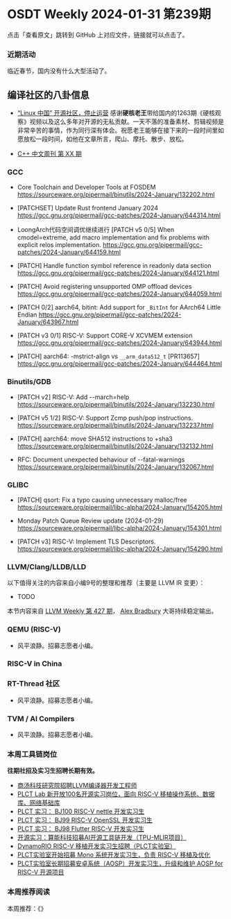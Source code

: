 # OSDT Weekly 2024-01-31 第239期

点击「查看原文」跳转到 GitHub 上对应文件，链接就可以点击了。

### 近期活动

临近春节，国内没有什么大型活动了。

## 编译社区的八卦信息

- [“Linux 中国” 开源社区，停止运营](https://mp.weixin.qq.com/s/5a9zTiMn4hwOR5JU3kPzvw)
  感谢**硬核老王**带给国内的1263期《硬核观察》视频以及这么多年对开源的无私贡献。一天不落的准备素材、剪辑视频是非常辛苦的事情，作为同行深有体会。祝愿老王能够在接下来的一段时间里如愿放松一段时间，如他在文章所言，爬山、摩托、散步、放松。

- [C++ 中文周刊 第 XX 期]()

### GCC

- Core Toolchain and Developer Tools at FOSDEM
  https://sourceware.org/pipermail/binutils/2024-January/132202.html

- [PATCHSET] Update Rust frontend January 2024
  https://gcc.gnu.org/pipermail/gcc-patches/2024-January/644314.html

- LoongArch代码空间调优继续进行
  [PATCH v5 0/5] When cmodel=extreme, add macro implementation and fix problems with explicit relos implementation.
  https://gcc.gnu.org/pipermail/gcc-patches/2024-January/644159.html

- [PATCH] Handle function symbol reference in readonly data section
  https://gcc.gnu.org/pipermail/gcc-patches/2024-January/644121.html

- [PATCH] Avoid registering unsupported OMP offload devices
  https://gcc.gnu.org/pipermail/gcc-patches/2024-January/644059.html

- [PATCH 0/2] aarch64, bitint: Add support for `_BitInt` for AArch64 Little Endian
  https://gcc.gnu.org/pipermail/gcc-patches/2024-January/643967.html

- [PATCH v3 0/1] RISC-V: Support CORE-V XCVMEM extension
  https://gcc.gnu.org/pipermail/gcc-patches/2024-January/643944.html

- [PATCH] aarch64: -mstrict-align vs `__arm_data512_t` [PR113657]
  https://gcc.gnu.org/pipermail/gcc-patches/2024-January/644464.html

### Binutils/GDB

- [PATCH v2] RISC-V: Add --march=help
  https://sourceware.org/pipermail/binutils/2024-January/132230.html

- [PATCH v5 1/2] RISC-V: Support Zcmp push/pop instructions.
  https://sourceware.org/pipermail/binutils/2024-January/132237.html

- [PATCH] aarch64: move SHA512 instructions to +sha3
  https://sourceware.org/pipermail/binutils/2024-January/132132.html

- RFC: Document unexpected behaviour of --fatal-warnings
  https://sourceware.org/pipermail/binutils/2024-January/132067.html

### GLIBC

- [PATCH] qsort: Fix a typo causing unnecessary malloc/free
  https://sourceware.org/pipermail/libc-alpha/2024-January/154205.html

- Monday Patch Queue Review update (2024-01-29)
  https://sourceware.org/pipermail/libc-alpha/2024-January/154301.html

- [PATCH v3] RISC-V: Implement TLS Descriptors.
  https://sourceware.org/pipermail/libc-alpha/2024-January/154290.html

### LLVM/Clang/LLDB/LLD

以下值得关注的内容来自小编9号的整理和推荐（主要是 LLVM IR 变更）：

- TODO

本节内容来自 [LLVM Weekly 第 427 期](http://llvmweekly.org/issue/427)，
[Alex Bradbury](https://www.linkedin.com/in/alex-bradbury/) 大哥持续稳定输出。

### QEMU (RISC-V)

- 风平浪静。招募志愿者小编。

### RISC-V in China

### RT-Thread 社区

- 风平浪静。招募志愿者小编。

### TVM / AI Compilers

- 风平浪静。招募志愿者小编。

### 本周工具链岗位

**往期社招及实习生招聘长期有效。**

- [商汤科技研究院招聘LLVM编译器开发工程师](https://mp.weixin.qq.com/s/4j-Qin8LFUJlzKzFIpIKpw)
- [PLCT Lab 新开放100名开源实习岗位，面向 RISC-V 移植操作系统、数据库、网络基础库](https://mp.weixin.qq.com/s/ebvIxcplB8Jtw18LMoXTTQ)
- [PLCT 实习： BJ100 RISC-V nettle 开发实习生](https://mp.weixin.qq.com/s/GEUKRlxILFpdHQbv-yxWQQ)
- [PLCT 实习： BJ99 RISC-V OpenSSL 开发实习生](https://mp.weixin.qq.com/s/pzy6sbW50r3aLw3Dt36oBQ)
- [PLCT 实习： BJ98 Flutter RISC-V 开发实习生](https://mp.weixin.qq.com/s/gQYT_rhtLE8jGg6WWAztDA)
- [开源实习：算能科技招募AI开源工具链开发（TPU-MLIR项目）](https://mp.weixin.qq.com/s/IBJh0ip4k11PzIMZecsWSw)
- [DynamoRIO RISC-V 移植开发实习生招聘（PLCT实验室）](https://mp.weixin.qq.com/s/J_5TjT6DOqeOXJXQI5VQxw)
- [PLCT实验室开始招募 Mono 系统开发实习生，负责 RISC-V 移植及优化](https://mp.weixin.qq.com/s/whEW7Hay1jIP1tBzIPay1A)
- [PLCT实验室长期招募安卓系统（AOSP）开发实习生，升级和维护 AOSP for RISC-V 开源项目](https://mp.weixin.qq.com/s/dJP2cEB1nex2inR5c-cJog)


### 本周推荐阅读

本周推荐：《》
